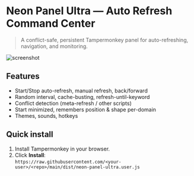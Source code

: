 # Neon Panel Ultra — Auto Refresh Command Center

> A conflict-safe, persistent Tampermonkey panel for auto-refreshing, navigation, and monitoring.

![screenshot](assets/screenshot.png)

## Features
- Start/Stop auto-refresh, manual refresh, back/forward
- Random interval, cache-busting, refresh-until-keyword
- Conflict detection (meta-refresh / other scripts)
- Start minimized, remembers position & shape per-domain
- Themes, sounds, hotkeys

## Quick install
1. Install Tampermonkey in your browser.
2. Click **Install**:  
   `https://raw.githubusercontent.com/<your-user>/<repo>/main/dist/neon-panel-ultra.user.js`
